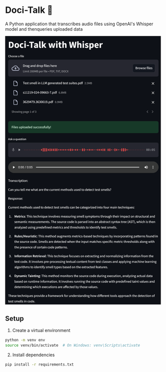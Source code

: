 # Doci-Talk 🤖

A Python application that transcribes audio files using OpenAI's Whisper model and thenqueries uploaded data

![Doci-Talk](./Doci-Talk.png)

## Setup

1. Create a virtual environment
```bash
python -m venv env
source venv/bin/activate  # On Windows: venv\Scripts\activate
```

2. Install dependencies
```bash
pip install -r requirements.txt
```

